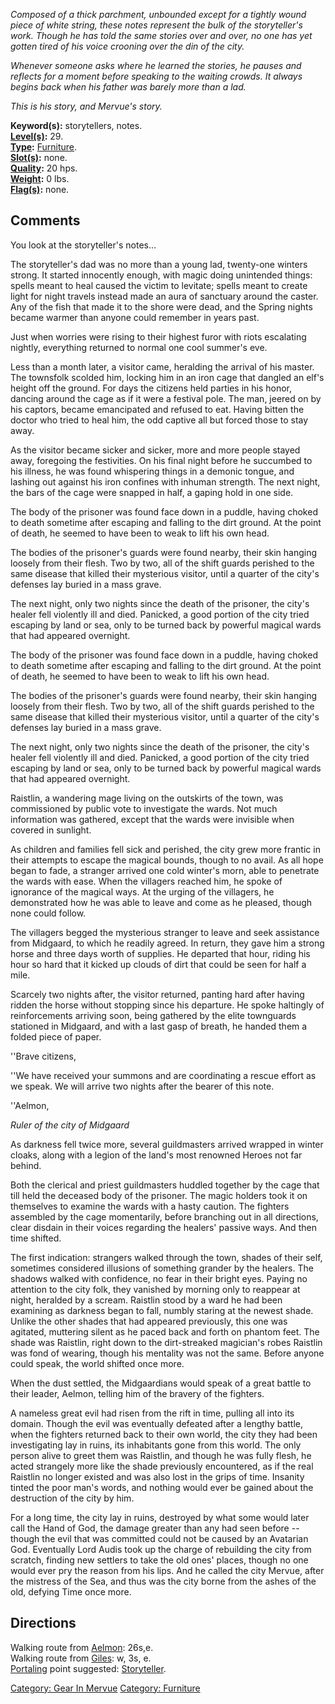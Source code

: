 *Composed of a thick parchment, unbounded except for a tightly wound*
*piece of white string, these notes represent the bulk of the*
*storyteller's work. Though he has told the same stories over and*
*over, no one has yet gotten tired of his voice crooning over the din*
*of the city.*

*Whenever someone asks where he learned the stories, he pauses and*
*reflects for a moment before speaking to the waiting crowds. It*
*always begins back when his father was barely more than a lad.*

*This is his story, and Mervue's story.*

**Keyword(s):** storytellers, notes.  
**[Level(s)](Object_Level "wikilink"):** 29.  
**[Type](:Category:_Object_Types "wikilink"):** [
Furniture](:Category:_Furniture "wikilink").  
**[Slot(s)](Object_Slots "wikilink"):** none.  
**[Quality](Object_Quality "wikilink"):** 20 hps.  
**[Weight](Object_Weight "wikilink"):** 0 lbs.  
**[Flag(s)](:Category:_Object_Flags "wikilink"):** none.  

## Comments

You look at the storyteller's notes...

  
The storyteller's dad was no more than a young lad, twenty-one winters
strong. It started innocently enough, with magic doing unintended
things: spells meant to heal caused the victim to levitate; spells meant
to create light for night travels instead made an aura of sanctuary
around the caster. Any of the fish that made it to the shore were dead,
and the Spring nights became warmer than anyone could remember in years
past.

<!-- -->

  
Just when worries were rising to their highest furor with riots
escalating nightly, everything returned to normal one cool summer's eve.

<!-- -->

  
Less than a month later, a visitor came, heralding the arrival of his
master. The townsfolk scolded him, locking him in an iron cage that
dangled an elf's height off the ground. For days the citizens held
parties in his honor, dancing around the cage as if it were a festival
pole. The man, jeered on by his captors, became emancipated and refused
to eat. Having bitten the doctor who tried to heal him, the odd captive
all but forced those to stay away.

<!-- -->

  
As the visitor became sicker and sicker, more and more people stayed
away, foregoing the festivities. On his final night before he succumbed
to his illness, he was found whispering things in a demonic tongue, and
lashing out against his iron confines with inhuman strength. The next
night, the bars of the cage were snapped in half, a gaping hold in one
side.

<!-- -->

  
The body of the prisoner was found face down in a puddle, having choked
to death sometime after escaping and falling to the dirt ground. At the
point of death, he seemed to have been to weak to lift his own head.

<!-- -->

  
The bodies of the prisoner's guards were found nearby, their skin
hanging loosely from their flesh. Two by two, all of the shift guards
perished to the same disease that killed their mysterious visitor, until
a quarter of the city's defenses lay buried in a mass grave.

<!-- -->

  
The next night, only two nights since the death of the prisoner, the
city's healer fell violently ill and died. Panicked, a good portion of
the city tried escaping by land or sea, only to be turned back by
powerful magical wards that had appeared overnight.

<!-- -->

  
The body of the prisoner was found face down in a puddle, having choked
to death sometime after escaping and falling to the dirt ground. At the
point of death, he seemed to have been to weak to lift his own head.

<!-- -->

  
The bodies of the prisoner's guards were found nearby, their skin
hanging loosely from their flesh. Two by two, all of the shift guards
perished to the same disease that killed their mysterious visitor, until
a quarter of the city's defenses lay buried in a mass grave.

<!-- -->

  
The next night, only two nights since the death of the prisoner, the
city's healer fell violently ill and died. Panicked, a good portion of
the city tried escaping by land or sea, only to be turned back by
powerful magical wards that had appeared overnight.

<!-- -->

  
Raistlin, a wandering mage living on the outskirts of the town, was
commissioned by public vote to investigate the wards. Not much
information was gathered, except that the wards were invisible when
covered in sunlight.

<!-- -->

  
As children and families fell sick and perished, the city grew more
frantic in their attempts to escape the magical bounds, though to no
avail. As all hope began to fade, a stranger arrived one cold winter's
morn, able to penetrate the wards with ease. When the villagers reached
him, he spoke of ignorance of the magical ways. At the urging of the
villagers, he demonstrated how he was able to leave and come as he
pleased, though none could follow.

<!-- -->

  
The villagers begged the mysterious stranger to leave and seek
assistance from Midgaard, to which he readily agreed. In return, they
gave him a strong horse and three days worth of supplies. He departed
that hour, riding his hour so hard that it kicked up clouds of dirt that
could be seen for half a mile.

<!-- -->

  
Scarcely two nights after, the visitor returned, panting hard after
having ridden the horse without stopping since his departure. He spoke
haltingly of reinforcements arriving soon, being gathered by the elite
townguards stationed in Midgaard, and with a last gasp of breath, he
handed them a folded piece of paper.

<!-- -->

  
  
''Brave citizens,

<!-- -->

  
  
''We have received your summons and are coordinating a rescue effort as
we speak. We will arrive two nights after the bearer of this note.

<!-- -->

  
  
''Aelmon,

*Ruler of the city of Midgaard*

<!-- -->

  
As darkness fell twice more, several guildmasters arrived wrapped in
winter cloaks, along with a legion of the land's most renowned Heroes
not far behind.

<!-- -->

  
Both the clerical and priest guildmasters huddled together by the cage
that till held the deceased body of the prisoner. The magic holders took
it on themselves to examine the wards with a hasty caution. The fighters
assembled by the cage momentarily, before branching out in all
directions, clear disdain in their voices regarding the healers' passive
ways. And then time shifted.

<!-- -->

  
The first indication: strangers walked through the town, shades of their
self, sometimes considered illusions of something grander by the
healers. The shadows walked with confidence, no fear in their bright
eyes. Paying no attention to the city folk, they vanished by morning
only to reappear at night, heralded by a scream. Raistlin stood by a
ward he had been examining as darkness began to fall, numbly staring at
the newest shade. Unlike the other shades that had appeared previously,
this one was agitated, muttering silent as he paced back and forth on
phantom feet. The shade was Raistlin, right down to the dirt-streaked
magician's robes Raistlin was fond of wearing, though his mentality was
not the same. Before anyone could speak, the world shifted once more.

<!-- -->

  
When the dust settled, the Midgaardians would speak of a great battle to
their leader, Aelmon, telling him of the bravery of the fighters.

<!-- -->

  
A nameless great evil had risen from the rift in time, pulling all into
its domain. Though the evil was eventually defeated after a lengthy
battle, when the fighters returned back to their own world, the city
they had been investigating lay in ruins, its inhabitants gone from this
world. The only person alive to greet them was Raistlin, and though he
was fully flesh, he acted strangely more like the shade previously
encountered, as if the real Raistlin no longer existed and was also lost
in the grips of time. Insanity tinted the poor man's words, and nothing
would ever be gained about the destruction of the city by him.

<!-- -->

  
For a long time, the city lay in ruins, destroyed by what some would
later call the Hand of God, the damage greater than any had seen before
-- though the evil that was committed could not be caused by an
Avatarian God. Eventually Lord Audis took up the charge of rebuilding
the city from scratch, finding new settlers to take the old ones'
places, though no one would ever pry the reason from his lips. And he
called the city Mervue, after the mistress of the Sea, and thus was the
city borne from the ashes of the old, defying Time once more.

## Directions

Walking route from [Aelmon](Aelmon "wikilink"): 26s,e.  
Walking route from [ Giles](Giles "wikilink"): w, 3s, e.  
[Portaling](Portal "wikilink") point suggested:
[Storyteller](Storyteller "wikilink").  

[Category: Gear In Mervue](Category:_Gear_In_Mervue "wikilink")
[Category: Furniture](Category:_Furniture "wikilink")
